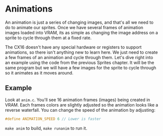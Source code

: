 # Animations
An animation is just a series of changing images, and that's all we need to do to animate our sprites. Once we have several frames of animation images loaded into VRAM, its as simple as changing the image address on a sprite to cycle through them at a fixed rate.

The CX16 doesn't have any special hardware or registers to support animations, so there isn't anything new to learn here. We just need to create a few frames of an animation and cycle through them. Let's dive right into an example using the code from the previous Sprites chapter. It will be the same program but we will have a few images for the sprite to cycle through so it animates as it moves around.

## Example
Look at `anim.c`. You'll see 16 animation frames (images) being created in VRAM. Each frames colors are slightly adjusted so the animation looks like a reverse waterfall. You can change the speed of the animation by adjusting:

```C
#define ANIMATION_SPEED 6 // Lower is faster
```

`make anim` to build, `make runanim` to run it.